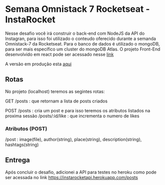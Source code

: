# Semana Omnistack 7 Rocketseat - InstaRocket

Nesse desafio você irá construir o back-end com NodeJS da API do Instagran, para isso foi utilizado o conteudo oferecido durante a semanda Omnistack-7 da Rocketseat. Para o banco de dados é utilizado o mongoDB, para ser mais específico um cluster do mongoDB Atlas. O projeto Front-End desenvolvido em react pode ser acessado nesse [link](https://github.com/deyvisonpenha/instaRocktWeb.git)

A versão em produção esta [aqui](https://reverent-golick-595892.netlify.com/)

## Rotas

No projeto (localhost) teremos as segintes rotas:

GET
/posts  : que retornam a lista de posts criados

POST
/posts  : cria um post e para isso teremos os atributos listados na proxima sessão
/posts/:id/like : que incrementa o numero de likes

### Atributos (POST)

/post : image(file), author(string), place(string), description(string), hashtags(string)

## Entrega 

Após concluir o desafio, adicionei a API para testes no heroku como pode ser acessada no link https://instarocketapi.herokuapp.com/posts
